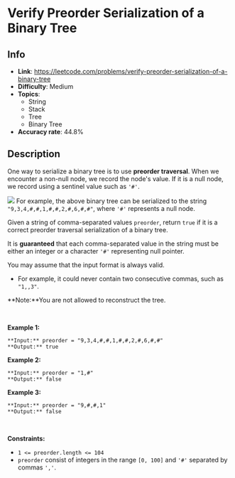 # Verify Preorder Serialization of a Binary Tree

## Info  
- **Link**: https://leetcode.com/problems/verify-preorder-serialization-of-a-binary-tree
- **Difficulty**: Medium  
- **Topics**:   
    - String
    - Stack
    - Tree
    - Binary Tree
- **Accuracy rate**: 44.8%  

## Description  
    
One way to serialize a binary tree is to use **preorder traversal**. When we encounter a non-null node, we record the node's value. If it is a null node, we record using a sentinel value such as `'#'`.


![](https://assets.leetcode.com/uploads/2021/03/12/pre-tree.jpg)
For example, the above binary tree can be serialized to the string `"9,3,4,#,#,1,#,#,2,#,6,#,#"`, where `'#'` represents a null node.


Given a string of comma-separated values `preorder`, return `true` if it is a correct preorder traversal serialization of a binary tree.


It is **guaranteed** that each comma-separated value in the string must be either an integer or a character `'#'` representing null pointer.


You may assume that the input format is always valid.


* For example, it could never contain two consecutive commas, such as `"1,,3"`.


**Note:**You are not allowed to reconstruct the tree.


 


**Example 1:**



```
**Input:** preorder = "9,3,4,#,#,1,#,#,2,#,6,#,#"
**Output:** true

```
**Example 2:**



```
**Input:** preorder = "1,#"
**Output:** false

```
**Example 3:**



```
**Input:** preorder = "9,#,#,1"
**Output:** false

```

 


**Constraints:**


* `1 <= preorder.length <= 104`
* `preorder` consist of integers in the range `[0, 100]` and `'#'` separated by commas `','`.


  
    